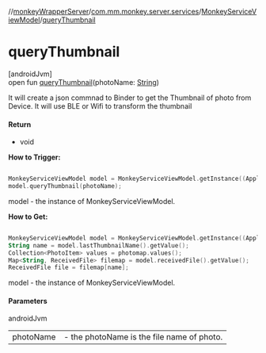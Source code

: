 //[monkeyWrapperServer](../../../index.md)/[com.mm.monkey.server.services](../index.md)/[MonkeyServiceViewModel](index.md)/[queryThumbnail](query-thumbnail.md)

# queryThumbnail

[androidJvm]\
open fun [queryThumbnail](query-thumbnail.md)(photoName: [String](https://developer.android.com/reference/kotlin/java/lang/String.html))

It will create a json commnad to Binder to get the Thumbnail of photo from Device. It will use BLE or Wifi to transform the thumbnail

#### Return

- void 

**How to Trigger:**

```kotlin

MonkeyServiceViewModel model = MonkeyServiceViewModel.getInstance((Application)context.getApplicationContext());
model.queryThumbnail(photoName);

```
model - the instance of MonkeyServiceViewModel. 

**How to Get:**

```kotlin

MonkeyServiceViewModel model = MonkeyServiceViewModel.getInstance((Application)context.getApplicationContext());
String name = model.lastThumbnailName().getValue();
Collection<PhotoItem> values = photomap.values();
Map<String, ReceivedFile> filemap = model.receivedFile().getValue();
ReceivedFile file = filemap[name];

```
model - the instance of MonkeyServiceViewModel.

#### Parameters

androidJvm

| | |
|---|---|
| photoName | - the photoName is the file name of photo. |